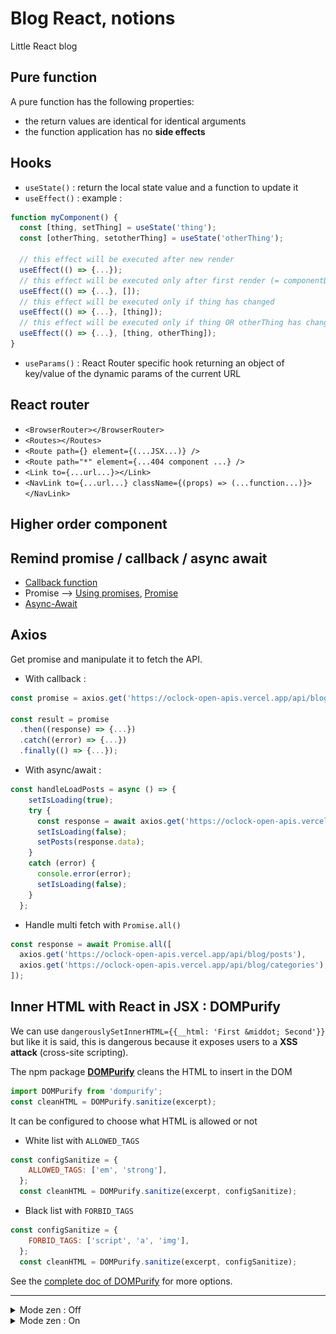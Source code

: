 # Blog React, notions

Little React blog

## Pure function

A pure function has the following properties:

- the return values are identical for identical arguments
- the function application has no **side effects**

## Hooks

- `useState()` : return the local state value and a function to update it
- `useEffect()` : example :

```js
function myComponent() {
  const [thing, setThing] = useState('thing');
  const [otherThing, setotherThing] = useState('otherThing');

  // this effect will be executed after new render
  useEffect(() => {...});
  // this effect will be executed only after first render (= componentDidMount)
  useEffect(() => {...}, []);
  // this effect will be executed only if thing has changed
  useEffect(() => {...}, [thing]);
  // this effect will be executed only if thing OR otherThing has changed
  useEffect(() => {...}, [thing, otherThing]);
}
```

- `useParams()` : React Router specific hook returning an object of key/value of the dynamic params of the current URL

## React router

- `<BrowserRouter></BrowserRouter>`
- `<Routes></Routes>`
- `<Route path={} element={(...JSX...)} />`
- `<Route path="*" element={...404 component ...} />`
- `<Link to={...url...}></Link>`
- `<NavLink to={...url...} className={(props) => (...function...)}></NavLink>`

## Higher order component

## Remind promise / callback / async await

- [Callback function](https://developer.mozilla.org/fr/docs/Glossary/Callback_function)
- Promise --> [Using promises](https://developer.mozilla.org/fr/docs/Web/JavaScript/Guide/Using_promises), [Promise](https://developer.mozilla.org/fr/docs/Web/JavaScript/Reference/Global_Objects/Promise)
- [Async-Await](https://developer.mozilla.org/fr/docs/Web/JavaScript/Reference/Statements/async_function)

## Axios

Get promise and manipulate it to fetch the API.

- With callback :

```js
const promise = axios.get('https://oclock-open-apis.vercel.app/api/blog/posts');

const result = promise
  .then((response) => {...})
  .catch((error) => {...})
  .finally(() => {...});
```

- With async/await :

```js
const handleLoadPosts = async () => {
    setIsLoading(true);
    try {
      const response = await axios.get('https://oclock-open-apis.vercel.app/api/blog/posts');
      setIsLoading(false);
      setPosts(response.data);
    }
    catch (error) {
      console.error(error);
      setIsLoading(false);
    }
  };
```

- Handle multi fetch with `Promise.all()`

```js
const response = await Promise.all([
  axios.get('https://oclock-open-apis.vercel.app/api/blog/posts'),
  axios.get('https://oclock-open-apis.vercel.app/api/blog/categories'),
]);
```

## Inner HTML with React in JSX : DOMPurify

We can use `dangerouslySetInnerHTML={{__html: 'First &middot; Second'}}` but like it is said, this is dangerous because it exposes users to a **XSS attack** (cross-site scripting).

The npm package **[DOMPurify](https://www.npmjs.com/package/dompurify)** cleans the HTML to insert in the DOM

```js
import DOMPurify from 'dompurify';
const cleanHTML = DOMPurify.sanitize(excerpt);
```

It can be configured to choose what HTML is allowed or not

- White list with `ALLOWED_TAGS`

```js
const configSanitize = {
    ALLOWED_TAGS: ['em', 'strong'],
  };
  const cleanHTML = DOMPurify.sanitize(excerpt, configSanitize);
```

- Black list with `FORBID_TAGS`

```js
const configSanitize = {
    FORBID_TAGS: ['script', 'a', 'img'],
  };
  const cleanHTML = DOMPurify.sanitize(excerpt, configSanitize);
```

See the [complete doc of DOMPurify](https://www.npmjs.com/package/dompurify) for more options.

-------------------

<details>
  <summary>Mode zen : Off</summary>

![Off](./docs/off.png)

</details>

<details>
  <summary>Mode zen : On</summary>

![On](./docs/on.png)

</details>
